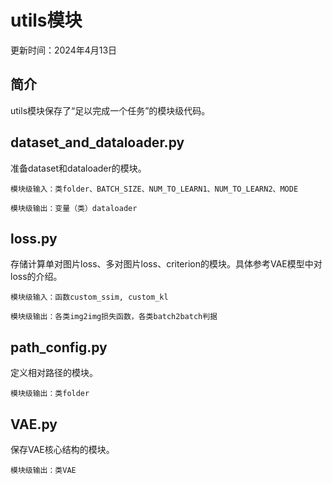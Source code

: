 # utils模块

更新时间：2024年4月13日

## 简介

utils模块保存了“足以完成一个任务”的模块级代码。

## dataset_and_dataloader.py

准备dataset和dataloader的模块。

    模块级输入：类folder、BATCH_SIZE、NUM_TO_LEARN1、NUM_TO_LEARN2、MODE

    模块级输出：变量（类）dataloader

## loss.py

存储计算单对图片loss、多对图片loss、criterion的模块。具体参考VAE模型中对loss的介绍。

    模块级输入：函数custom_ssim, custom_kl

    模块级输出：各类img2img损失函数，各类batch2batch判据

## path_config.py

定义相对路径的模块。

    模块级输出：类folder

## VAE.py

保存VAE核心结构的模块。

    模块级输出：类VAE
